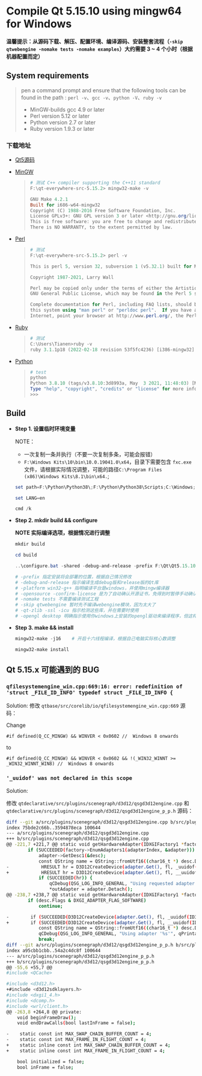 # Compile Qt 5.15.10 using mingw64 for Windows

**温馨提示：从源码下载、解压、配置环境、编译源码、安装整套流程（`-skip qtwebengine -nomake tests -nomake examples`）大约需要 3 ~ 4 个小时（根据机器配置而定）**

## System requirements

> pen a command prompt and ensure that the following tools can be found in the path : `perl -v`、`gcc -v`、`python -V`、`ruby -v`
>
> - MinGW-builds gcc 4.9 or later
> - Perl version 5.12 or later
> - Python version 2.7 or later
> - Ruby version 1.9.3 or later

### 下载地址

- [Qt5源码](https://download.qt.io/archive/qt/5.15/5.15.10/single/qt-everywhere-opensource-src-5.15.10.zip)

- [MinGW](https://github.com/niXman/mingw-builds-binaries/releases/download/8.5.0-rt_v10-rev0/x86_64-8.5.0-release-posix-seh-rt_v10-rev0.7z)

  > ```powershell
  > # 测试 C++ compiler supporting the C++11 standard
  > F:\qt-everywhere-src-5.15.2> mingw32-make -v
  > 
  > GNU Make 4.2.1
  > Built for i686-w64-mingw32
  > Copyright (C) 1988-2016 Free Software Foundation, Inc.
  > License GPLv3+: GNU GPL version 3 or later <http://gnu.org/licenses/gpl.html>
  > This is free software: you are free to change and redistribute it.
  > There is NO WARRANTY, to the extent permitted by law.
  > ```

- [Perl](https://www.perl.org/get.html)

  > ```powershell
  > # 测试
  > F:\qt-everywhere-src-5.15.2> perl -v
  > 
  > This is perl 5, version 32, subversion 1 (v5.32.1) built for MSWin32-x86-multi-thread-64int
  > 
  > Copyright 1987-2021, Larry Wall
  > 
  > Perl may be copied only under the terms of either the Artistic License or the
  > GNU General Public License, which may be found in the Perl 5 source kit.
  > 
  > Complete documentation for Perl, including FAQ lists, should be found on
  > this system using "man perl" or "perldoc perl".  If you have access to the
  > Internet, point your browser at http://www.perl.org/, the Perl Home Page
  > ```

- [Ruby](https://rubyinstaller.org/downloads/)

  > ```powershell
  > # 测试
  > C:\Users\Tianen>ruby -v
  > ruby 3.1.1p18 (2022-02-18 revision 53f5fc4236) [i386-mingw32]
  > ```

- [Python](https://www.python.org/ftp/python/3.8.10/python-3.8.10-amd64.exe)

  > ```powershell
  > # test
  > python
  > Python 3.8.10 (tags/v3.8.10:3d8993a, May  3 2021, 11:48:03) [MSC v.1928 64 bit (AMD64)] on win32
  > Type "help", "copyright", "credits" or "license" for more information.
  > >>> 
  > ```

## Build

- **Step 1. 设置临时环境变量**

  NOTE：
  
  - 一次复制一条并执行（不要一次复制多条，可能会报错）
  - `F:\Windows Kits\10\bin\10.0.19041.0\x64`，目录下需要包含 `fxc.exe` 文件，请根据实际情况调整，可能的路径`C:\Program Files (x86)\Windows Kits\8.1\bin\x64.`;

  ```powershell
  set path=F:\Python\Python38\;F:\Python\Python38\Scripts;C:\Windows;C:\Windows\system32;C:\Windows\System32\Wbem;C:\Windows\System32\WindowsPowerShell\v1.0\;C:\Windows\System32\OpenSSH;F:\Strawberry\perl\site\bin;F:\Strawberry\perl\bin;F:\mingw64\bin;F:\Ruby31-x64\bin;F:\LLVM\bin;F:\cmake32\bin;F:\Windows Kits\10\bin\10.0.19041.0\x64;

  set LANG=en

  cmd /k
  ```

- **Step 2. mkdir build && configure**

  **NOTE 实际编译选项，根据情况进行调整**

  ```powershell
  mkdir build

  cd build

  ..\configure.bat -shared -debug-and-release -prefix F:\Qt\Qt5.15.10 -confirm-license -opensource -platform win32-g++ -qt-sqlite -qt-zlib -qt-libpng -qt-libjpeg -opengl desktop -qt-pcre -qt-freetype -nomake tests -nomake examples -skip qtlocation -skip qtwebengine

  # -prefix 指定安装将会部署的位置，根据自己情况修改
  # -debug-and-release 指示编译生成debug版和release版的Qt库
  # -platform win32-g++ 指明编译平台是windows，并使用mingw编译器
  # -opensource -confirm-license 是为了自动确认开源证书，免得到时暂停手动确认
  # -nomake tests 不需要编译测试工程
  # -skip qtwebengine 暂时先不编译webengine模块，因为太大了
  # -qt-zlib -ssl -icu 指示检测这些库，并在需要时使用
  # -opengl desktop 明确指示使用你windows上安装的opengl驱动来编译程序，但这样编译出的程序在别的电脑上运行时需要目标电脑上安装的opengl驱动能兼容你的程序
  ```

- **Step 3. make && install**

  ```powershell
  mingw32-make -j16    # 开启十六线程编译，根据自己电脑实际核心数调整

  mingw32-make install
  ```

## Qt 5.15.x 可能遇到的 BUG

### `qfilesystemengine_win.cpp:669:16: error: redefinition of 'struct _FILE_ID_INFO' typedef struct _FILE_ID_INFO {`

Solution:
  修改 `qtbase/src/corelib/io/qfilesystemengine_win.cpp:669` 源码：

  Change

  `#if defined(Q_CC_MINGW) && WINVER < 0x0602 //  Windows 8 onwards`

  to

  `#if defined(Q_CC_MINGW) && WINVER < 0x0602 && !(_WIN32_WINNT >= _WIN32_WINNT_WIN8) //  Windows 8 onwards`

### `'_uuidof' was not declared in this scope`

Solution:

  修改 `qtdeclarative/src/plugins/scenegraph/d3d12/qsgd3d12engine.cpp` 和 `qtdeclarative/src/plugins/scenegraph/d3d12/qsgd3d12engine_p_p.h` 源码：

  ```bash
  diff --git a/src/plugins/scenegraph/d3d12/qsgd3d12engine.cpp b/src/plugins/scenegraph/d3d12/qsgd3d12engine.cpp
  index 75bde2c66b..3594878eca 100644
  --- a/src/plugins/scenegraph/d3d12/qsgd3d12engine.cpp
  +++ b/src/plugins/scenegraph/d3d12/qsgd3d12engine.cpp
  @@ -221,7 +221,7 @@ static void getHardwareAdapter(IDXGIFactory1 *factory, IDXGIAdapter1 **outAdapte
          if (SUCCEEDED(factory->EnumAdapters1(adapterIndex, &adapter))) {
              adapter->GetDesc1(&desc);
              const QString name = QString::fromUtf16((char16_t *) desc.Description);
  -            HRESULT hr = D3D12CreateDevice(adapter.Get(), fl, _uuidof(ID3D12Device), nullptr);
  +            HRESULT hr = D3D12CreateDevice(adapter.Get(), fl, __uuidof(ID3D12Device), nullptr);
              if (SUCCEEDED(hr)) {
                  qCDebug(QSG_LOG_INFO_GENERAL, "Using requested adapter '%s'", qPrintable(name));
                  *outAdapter = adapter.Detach();
  @@ -238,7 +238,7 @@ static void getHardwareAdapter(IDXGIFactory1 *factory, IDXGIAdapter1 **outAdapte
          if (desc.Flags & DXGI_ADAPTER_FLAG_SOFTWARE)
              continue;

  -        if (SUCCEEDED(D3D12CreateDevice(adapter.Get(), fl, _uuidof(ID3D12Device), nullptr))) {
  +        if (SUCCEEDED(D3D12CreateDevice(adapter.Get(), fl, __uuidof(ID3D12Device), nullptr))) {
              const QString name = QString::fromUtf16((char16_t *) desc.Description);
              qCDebug(QSG_LOG_INFO_GENERAL, "Using adapter '%s'", qPrintable(name));
              break;
  diff --git a/src/plugins/scenegraph/d3d12/qsgd3d12engine_p_p.h b/src/plugins/scenegraph/d3d12/qsgd3d12engine_p_p.h
  index a95cbb1cbb..54a2c4dc8f 100644
  --- a/src/plugins/scenegraph/d3d12/qsgd3d12engine_p_p.h
  +++ b/src/plugins/scenegraph/d3d12/qsgd3d12engine_p_p.h
  @@ -55,6 +55,7 @@
  #include <QCache>

  #include <d3d12.h>
  +#include <d3d12sdklayers.h>
  #include <dxgi1_4.h>
  #include <dcomp.h>
  #include <wrl/client.h>
  @@ -263,8 +264,8 @@ private:
      void beginFrameDraw();
      void endDrawCalls(bool lastInFrame = false);

  -    static const int MAX_SWAP_CHAIN_BUFFER_COUNT = 4;
  -    static const int MAX_FRAME_IN_FLIGHT_COUNT = 4;
  +    static inline const int MAX_SWAP_CHAIN_BUFFER_COUNT = 4;
  +    static inline const int MAX_FRAME_IN_FLIGHT_COUNT = 4;

      bool initialized = false;
      bool inFrame = false;
  ```
